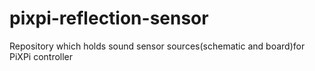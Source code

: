# pixpi-reflection-sensor
Repository which holds sound sensor sources(schematic and board)for PiXPi controller

